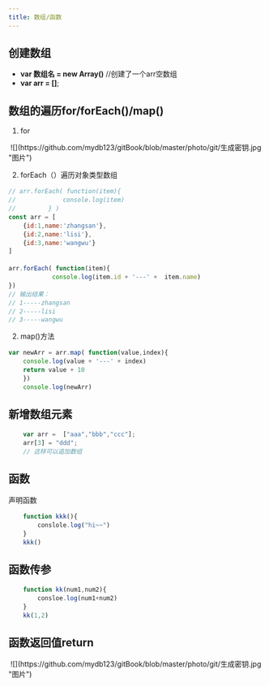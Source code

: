 ```yaml
---
title: 数组/函数
---
```

## 创建数组
+ **var 数组名 = new Array()** //创建了一个arr空数组
+ **var arr = []**;

## 数组的遍历for/forEach()/map()
1. for
<img :src="$withBase('/front/javascript/数组的遍历.jpg')">
![](https://github.com/mydb123/gitBook/blob/master/photo/git/生成密钥.jpg "图片")

2. forEach（）遍历对象类型数组
```js
// arr.forEach( function(item){
//             console.log(item)
//         } )
const arr = [
    {id:1,name:'zhangsan'},
    {id:2,name:'lisi'},
    {id:3,name:'wangwu'}
]

arr.forEach( function(item){
            console.log(item.id + '---' +  item.name)
})
// 输出结果：
// 1-----zhangsan
// 2-----lisi
// 3-----wangwu
```
2. map()方法
```js
var newArr = arr.map( function(value,index){
    console.log(value + '---' + index)    
    return value + 10		
    })		
    console.log(newArr)

```
## 新增数组元素
```js
    var arr =  ["aaa","bbb","ccc"];
    arr[3] = "ddd";
    // 这样可以追加数组
```

## 函数
声明函数
```js
    function kkk(){
        conslole.log("hi~~")
    }
    kkk()
```

## 函数传参
```js
    function kk(num1,num2){
        consloe.log(num1+num2)
    }
    kk(1,2)
```
## 函数返回值return
<img :src="$withBase('/front/javascript/函数返回值.jpg')">
![](https://github.com/mydb123/gitBook/blob/master/photo/git/生成密钥.jpg "图片")


